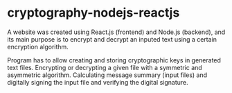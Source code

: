 # cryptography-nodejs-reactjs
A website was created using React.js (frontend) and Node.js (backend), and its main purpose is to encrypt and decrypt an inputed text using a certain encryption algorithm.
 
Program has to allow creating and storing cryptographic keys in generated text files. Encrypting or decrypting a given file with a symmetric and asymmetric algorithm. Calculating message summary (input files) and digitally signing the input file and verifying the digital signature.
